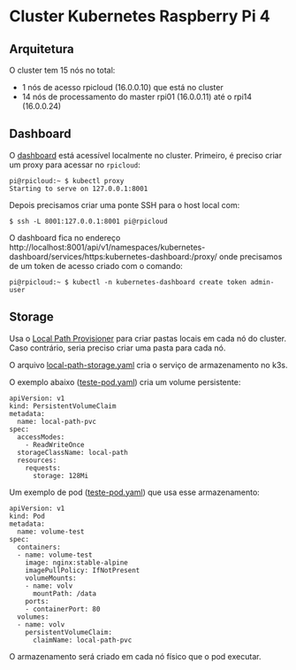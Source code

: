 # Cluster Kubernetes Raspberry Pi 4

## Arquitetura

O cluster tem 15 nós no total:
- 1 nós de acesso rpicloud (16.0.0.10) que está no cluster
- 14 nós de processamento do master rpi01 (16.0.0.11) até o rpi14 (16.0.0.24)

## Dashboard

O [dashboard](https://kubernetes.io/docs/tasks/access-application-cluster/web-ui-dashboard/) está acessível localmente no cluster. Primeiro, é preciso criar um proxy para acessar no `rpicloud`:
```
pi@rpicloud:~ $ kubectl proxy
Starting to serve on 127.0.0.1:8001
```
Depois precisamos criar uma ponte SSH para o host local com:
```
$ ssh -L 8001:127.0.0.1:8001 pi@rpicloud 
```
O dashboard fica no endereço http://localhost:8001/api/v1/namespaces/kubernetes-dashboard/services/https:kubernetes-dashboard:/proxy/ onde precisamos de um token de acesso criado com o comando:
```
pi@rpicloud:~ $ kubectl -n kubernetes-dashboard create token admin-user
```

## Storage

Usa o [Local Path Provisioner](https://github.com/rancher/local-path-provisioner) para criar pastas locais em cada nó do cluster. Caso contrário, seria preciso criar uma pasta para cada nó.

O arquivo [local-path-storage.yaml](./storage/local-path-storage.yaml) cria o serviço de armazenamento no k3s.

O exemplo abaixo ([teste-pod.yaml](./storage/teste-pod.yaml)) cria um volume persistente:
```
apiVersion: v1
kind: PersistentVolumeClaim
metadata:
  name: local-path-pvc
spec:
  accessModes:
    - ReadWriteOnce
  storageClassName: local-path
  resources:
    requests:
      storage: 128Mi
```
Um exemplo de pod ([teste-pod.yaml](./storage/teste-pod.yaml)) que usa esse armazenamento:
```
apiVersion: v1
kind: Pod
metadata:
  name: volume-test
spec:
  containers:
  - name: volume-test
    image: nginx:stable-alpine
    imagePullPolicy: IfNotPresent
    volumeMounts:
    - name: volv
      mountPath: /data
    ports:
    - containerPort: 80
  volumes:
  - name: volv
    persistentVolumeClaim:
      claimName: local-path-pvc
```
O armazenamento será criado em cada nó físico que o pod executar.